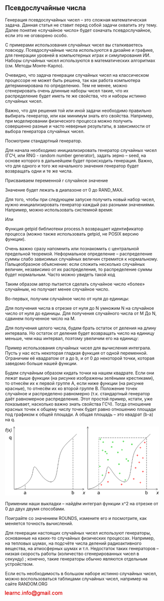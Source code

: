 ## Псевдослучайные числа

Генерация псевдослучайных чисел – это сложная математическая задача. Данная статья не 
ставит перед собой задачи охватить эту тему. Далее понятие «случайное число» будет означать псевдослучайное, если это 
не оговорено особо.

С примерами использования случайных чисел вы сталкиваетесь повсюду. Псевдослучайные числа используются в дизайне и графике, для генерации уровней в компьютерных играх и симулирования ИИ. Наборы случайных чисел используются в математических алгоритмах (см. Методы Монте-Карло).

Очевидно, что задача генерации случайных чисел на классическом процессоре не может быть решена, так как работа компьютера детерминирована по определению. Тем не менее, можно сгенерировать очень длинные наборы чисел такие, что их распределение будет иметь те же свойства, что и наборы истинно случайных чисел.

Важно, что для решения той или иной задачи необходимо правильно выбирать генератор, или как минимум знать его свойства. Например, при моделировании физического процесса можно получить совершенно  разные и часто неверные результаты, в зависимости от выбора генератора случайных чисел.

Посмотрим стандартный генератор.

Для начала необходимо инициализировать генератор случайных чисел (ГСЧ, или RNG - random number generator), задать зерно – seed, на основе которого в дальнейшем будет происходить генерация. Важно, что для одного и того же начального значения генератор будет возвращать одни и те же числа.

Присваиваем переменной r случайное значение

Значение будет лежать в диапазоне от 0 до RAND_MAX.

Для того, чтобы при следующем запуске получить новый набор чисел, нужно инициализировать генератор каждый раз разными значениями. Например, можно использовать системной время:

Или

Функция getpid библиотеки process.h возвращает идентификатор процесса (можно также использовать getpid, не POSIX версию функции).

Очень важно сразу напомнить или познакомить с центральной предельной теоремой. Неформальное определение – распределение суммы слабо зависимых случайных величин стремится к нормальному. Пальцеобразное объяснение: если сложить несколько случайных величин, независимо от их распределения, то распределение суммы будет нормальным. Часто можно увидеть такой код

Таким образом автор пытается сделать случайное число «более» случайным, но получает менее случайное число.

Во-первых, получим случайное число от нуля до единицы:

Для получения числа в отрезке от нуля до N умножим N на случайное число от нуля до единицы. Для получения случайного числа от M До N, сдвинем полученное число на M.

Для получения целого числа, будем брать остаток от деления на длину интервала. Но остаток от деления будет возвращать число на единицу меньше, чем наш интервал, поэтому увеличим его на единицу:

Пример использования случайных чисел для вычисления интеграла. Пусть у нас есть некоторая гладкая функция от одной переменной. Ограничим её квадратом от a до b, и от 0 до некоторой точки, которая заведомо больше нашей функции.

Будем случайным образом кидать точки на нашем квадрате. Если они лежат выше функции (на рисунке изображены зелёными крестиками), то отнесём их к первой группе A, если ниже функции (на рисунке красные), то отнесём их ко второй группе B. Положение точек случайное и распределено равномерно (т.к. стандартный генератор даёт равномерное распределение. Этот простой пример, кстати, уже показывает, насколько важно знать свойства ГСЧ). Тогда отношение красных точек к общему числу точек будет равно отношению площади под графиком к общей площади. А общая площадь – это квадрат (b-a) на q.

![c_random_integral.png](../images/c_random_integral.png)

Применим наши выкладки – найдём интеграл функции x^2 на отрезке от 0 до двух двумя способами.

Поиграйте со значением ROUNDS, измените его и посмотрите, как меняется точность вычислений.

Для генерации настоящих случайных чисел используют генераторы, основанные на каких-то случайных физических процессах. Например, на тепловых шумах, на подсчёте числа делений радиоактивного вещества, на атмосферных шумах и т.п. Недостаток таких генераторов – низкая скорость работы (количество сгенерированных чисел в секунду) ; конечно, такие генераторы обычно являются отдельным устройством.

Если есть необходимость в большом наборе истинно случайных чисел, можно воспользоваться таблицами случайных чисел, 
например на сайте RANDOM.ORG

![mail.png](../images/mail.png)

